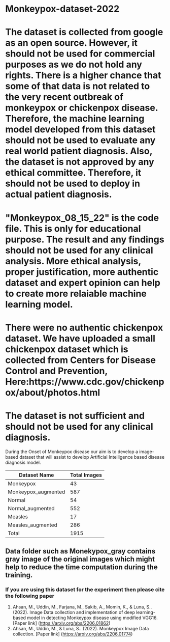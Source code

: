 # Monkeypox-dataset-2022

<h1>The dataset is collected from google as an open source. However, it should not be used for commercial purposes as we do not hold any rights. There is a higher chance that some of that data is not related to the very recent outbreak of monkeypox or chickenpox disease. Therefore, the machine learning model developed from this dataset should not be used to evaluate any real world patient diagnosis. Also, the dataset is not approved by any ethical committee. Therefore, it should not be used to deploy in actual patient diagnosis.</h1>

<h1>"Monkeypox_08_15_22"  is the code file. This is only for educational purpose. The result and any findings should not be used for any clinical analysis. More ethical analysis, proper justification, more authentic dataset and expert opinion can help to create more relaiable machine learning model.</h1>

<h1>There were no authentic chickenpox dataset. We have uploaded a small chickenpox dataset which is collected from Centers for Disease Control and Prevention, Here:https://www.cdc.gov/chickenpox/about/photos.html </h1>
<h1>The dataset is not sufficient and should not be used for any clinical diagnosis.</h1>

During the Onset of Monkeypox disease our aim is to develop a image-based dataset that will assist to develop Artificial Intelligence based disease diagnosis model.

| Dataset Name | Total Images |
| ---           | ---         |
|Monkeypox     | 43|
|Monkeypox_augmented | 587 |
|Normal | 54|
|Normal_augmented | 552|
| Measles       |  17 |
| Measles_augmented | 286 |
|Total | 1915|

<h2> Data folder such as Monekypox_gray contains gray image of the original images which might help to reduce the time computation during the training.</h2>


<h3> If you are using this dataset for the experiment then please cite the following paper </h3>

1. Ahsan, M., Uddin, M., Farjana, M., Sakib, A., Momin, K., & Luna, S.. (2022). Image Data collection and implementation of deep learning-based model in detecting Monkeypox disease using modified VGG16. [Paper link] (https://arxiv.org/abs/2206.01862)
2. Ahsan, M., Uddin, M., & Luna, S.. (2022). Monkeypox Image Data collection. [Paper link] (https://arxiv.org/abs/2206.01774)

